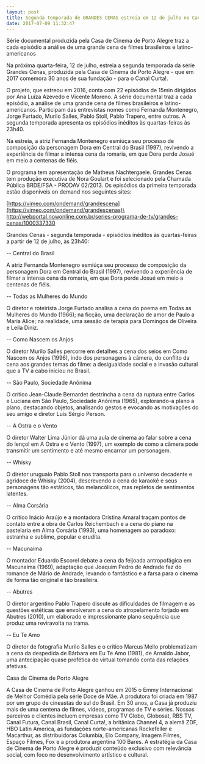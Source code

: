 ```yaml
---
layout: post
title: Segunda temporada de GRANDES CENAS estreia em 12 de julho no Canal Curta!
date: 2017-07-09 11:32:47
---
```

Série documental produzida pela Casa de Cinema de Porto Alegre traz a cada episódio a análise de uma grande cena de filmes brasileiros e latino-americanos

Na próxima quarta-feira, 12 de julho, estreia a segunda temporada da série Grandes Cenas, produzida pela Casa de Cinema de Porto Alegre - que em 2017 comemora 30 anos de sua fundação - para o Canal Curta!.

O projeto, que estreou em 2016, conta com 22 episódios de 15min dirigidos por Ana Luiza Azevedo e Vicente Moreno. A série documental traz a cada episódio, a análise de uma grande cena de filmes brasileiros e latino-americanos. Participam das entrevistas nomes como Fernanda Montenegro, Jorge Furtado, Murilo Salles, Pablo Stoll, Pablo Trapero, entre outros. A segunda temporada apresenta os episódios inéditos às quartas-feiras às 23h40.

Na estreia, a atriz Fernanda Montenegro esmiúça seu processo de composição da personagem Dora em Central do Brasil (1997), revivendo a experiência de filmar a intensa cena da romaria, em que Dora perde Josué em meio a centenas de fiéis.

O programa tem apresentação de Matheus Nachtergaele. Grandes Cenas tem produção executiva de Nora Goulart e foi selecionado pela Chamada Pública BRDE/FSA - PRODAV 02/2013. Os episódios da primeira temporada estão disponíveis on demand nos seguintes sites:

[https://vimeo.com/ondemand/grandescena](https://vimeo.com/ondemand/grandescenas)\
<http://webportal.nowonline.com.br/series-programa-de-tv/grandes-cenas/1000337330>

[](http://webportal.nowonline.com.br/series-programa-de-tv/grandes-cenas/1000337330)Grandes Cenas - segunda temporada - episódios inéditos às quartas-feiras a partir de 12 de julho, às 23h40:

\-- Central do Brasil

A atriz Fernanda Montenegro esmiúça seu processo de composição da personagem Dora em Central do Brasil (1997), revivendo a experiência de filmar a intensa cena da romaria, em que Dora perde Josué em meio a centenas de fiéis.

\-- Todas as Mulheres do Mundo

O diretor e roteirista Jorge Furtado analisa a cena do poema em Todas as Mulheres do Mundo (1966); na ficção, uma declaração de amor de Paulo a Maria Alice; na realidade, uma sessão de terapia para Domingos de Oliveira e Leila Diniz.

\-- Como Nascem os Anjos

O diretor Murilo Salles percorre em detalhes a cena dos seios em Como Nascem os Anjos (1996), indo dos personagens à câmera, do conflito da cena aos grandes temas do filme: a desigualdade social e a invasão cultural que a TV a cabo iniciou no Brasil.

\-- São Paulo, Sociedade Anônima

O crítico Jean-Claude Bernardet destrincha a cena da ruptura entre Carlos e Luciana em São Paulo, Sociedade Anônima (1965), explorando-a plano a plano, destacando objetos, analisando gestos e evocando as motivações do seu amigo e diretor Luís Sérgio Person.

\-- A Ostra e o Vento

O diretor Walter Lima Júnior dá uma aula de cinema ao falar sobre a cena do lençol em A Ostra e o Vento (1997), um exemplo de como a câmera pode transmitir um sentimento e até mesmo encarnar um personagem.

\-- Whisky

O diretor uruguaio Pablo Stoll nos transporta para o universo decadente e agridoce de Whisky (2004), descrevendo a cena do karaokê e seus personagens tão estáticos, tão melancólicos, mas repletos de sentimentos latentes.

\-- Alma Corsária

O crítico Inácio Araújo e a montadora Cristina Amaral traçam pontos de contato entre a obra de Carlos Reichembach e a cena do piano na pastelaria em Alma Corsária (1993), uma homenagem ao paradoxo: estranha e sublime, popular e erudita.

\-- Macunaíma

O montador Eduardo Escorel debate a cena da feijoada antropofágica em Macunaíma (1969), adaptação que Joaquim Pedro de Andrade faz do romance de Mário de Andrade, levando o fantástico e a farsa para o cinema de forma tão original e tão brasileira.

\-- Abutres

O diretor argentino Pablo Trapero discute as dificuldades de filmagem e as questões estéticas que envolveram a cena do atropelamento forjado em Abutres (2010), um elaborado e impressionante plano sequência que produz uma reviravolta na trama.

\-- Eu Te Amo

O diretor de fotografia Murilo Salles e o crítico Marcus Mello problematizam a cena da despedida de Bárbara em Eu Te Amo (1981), de Arnaldo Jabor, uma antecipação quase profética do virtual tomando conta das relações afetivas.

Casa de Cinema de Porto Alegre

A Casa de Cinema de Porto Alegre ganhou em 2015 o Emmy Internacional de Melhor Comédia pela série Doce de Mãe. A produtora foi criada em 1987 por um grupo de cineastas do sul do Brasil. Em 30 anos, a Casa já produziu mais de uma centena de filmes, vídeos, programas de TV e séries. Nossos parceiros e clientes incluem empresas como TV Globo, Globosat, RBS TV, Canal Futura, Canal Brasil, Canal Curta!, a britânica Channel 4, a alemã ZDF, HBO Latin America, as fundações norte-americanas Rockefeller e Macarthur, as distribuidoras Columbia, Elo Company, Imagem Filmes, Espaço Filmes, Fox e a produtora argentina 100 Bares. A estratégia da Casa de Cinema de Porto Alegre é produzir conteúdo exclusivo com relevância social, com foco no desenvolvimento artístico e cultural.